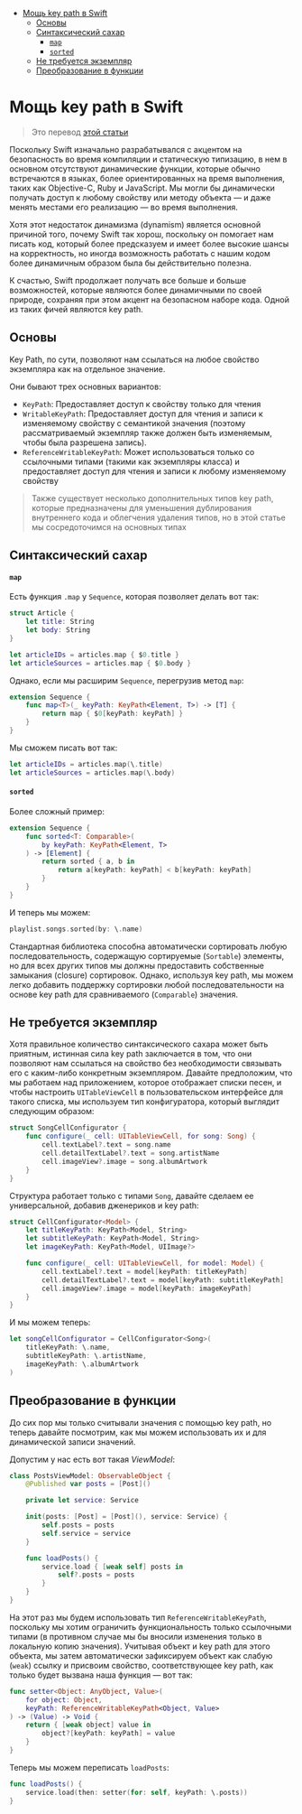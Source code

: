 - [Мощь key path в Swift](#мощь-key-path-в-swift)
  - [Основы](#основы)
  - [Синтаксический сахар](#синтаксический-сахар)
    - [`map`](#map)
    - [`sorted`](#sorted)
  - [Не требуется экземпляр](#не-требуется-экземпляр)
  - [Преобразование в функции](#преобразование-в-функции)

# Мощь key path в Swift

> Это перевод
> [этой статьи](https://www.swiftbysundell.com/articles/the-power-of-key-paths-in-swift/)

Поскольку Swift изначально разрабатывался с акцентом на безопасность во время
компиляции и статическую типизацию, в нем в основном отсутствуют динамические
функции, которые обычно встречаются в языках, более ориентированных на время
выполнения, таких как Objective-C, Ruby и JavaScript. Мы могли бы динамически
получать доступ к любому свойству или методу объекта — и даже менять местами его
реализацию — во время выполнения.

Хотя этот недостаток динамизма (dynamism) является основной причиной того,
почему Swift так хорош, поскольку он помогает нам писать код, который более
предсказуем и имеет более высокие шансы на корректность, но иногда возможность
работать с нашим кодом более динамичным образом была бы действительно полезна.

К счастью, Swift продолжает получать все больше и больше возможностей, которые
являются более динамичными по своей природе, сохраняя при этом акцент на
безопасном наборе кода. Одной из таких фичей являются key path.

## Основы

Key Path, по сути, позволяют нам ссылаться на любое свойство экземпляра как на
отдельное значение.

Они бывают трех основных вариантов:

- `KeyPath`: Предоставляет доступ к свойству только для чтения
- `WritableKeyPath`: Предоставляет доступ для чтения и записи к изменяемому
  свойству с семантикой значения (поэтому рассматриваемый экземпляр также должен
  быть изменяемым, чтобы была разрешена запись).
- `ReferenceWritableKeyPath`: Может использоваться только со ссылочными типами
  (такими как экземпляры класса) и предоставляет доступ для чтения и записи к
  любому изменяемому свойству

> Также существует несколько дополнительных типов key path, которые
> предназначены для уменьшения дублирования внутреннего кода и облегчения
> удаления типов, но в этой статье мы сосредоточимся на основных типах

## Синтаксический сахар

#### `map`

Есть функция `.map` у `Sequence`, которая позволяет делать вот так:

```swift
struct Article {
    let title: String
    let body: String
}

let articleIDs = articles.map { $0.title }
let articleSources = articles.map { $0.body }
```

Однако, если мы расширим `Sequence`, перегрузив метод `map`:

```swift
extension Sequence {
    func map<T>(_ keyPath: KeyPath<Element, T>) -> [T] {
        return map { $0[keyPath: keyPath] }
    }
}
```

Мы сможем писать вот так:

```swift
let articleIDs = articles.map(\.title)
let articleSources = articles.map(\.body)
```

#### `sorted`

Более сложный пример:

```swift
extension Sequence {
    func sorted<T: Comparable>(
        by keyPath: KeyPath<Element, T>
    ) -> [Element] {
        return sorted { a, b in
            return a[keyPath: keyPath] < b[keyPath: keyPath]
        }
    }
}
```

И теперь мы можем:

```swift
playlist.songs.sorted(by: \.name)
```

Стандартная библиотека способна автоматически сортировать любую
последовательность, содержащую сортируемые (`Sortable`) элементы, но для всех
других типов мы должны предоставить собственные замыкания (closure) сортировок.
Однако, используя key path, мы можем легко добавить поддержку сортировки любой
последовательности на основе key path для сравниваемого (`Comparable`) значения.

## Не требуется экземпляр

Хотя правильное количество синтаксического сахара может быть приятным, истинная
сила key path заключается в том, что они позволяют нам ссылаться на свойство без
необходимости связывать его с каким-либо конкретным экземпляром. Давайте
предположим, что мы работаем над приложением, которое отображает списки песен, и
чтобы настроить `UITableViewCell` в пользовательском интерфейсе для такого
списка, мы используем тип конфигуратора, который выглядит следующим образом:

```swift
struct SongCellConfigurator {
    func configure(_ cell: UITableViewCell, for song: Song) {
        cell.textLabel?.text = song.name
        cell.detailTextLabel?.text = song.artistName
        cell.imageView?.image = song.albumArtwork
    }
}
```

Структура работает только с типами `Song`, давайте сделаем ее универсальной,
добавив дженериков и key path:

```swift
struct CellConfigurator<Model> {
    let titleKeyPath: KeyPath<Model, String>
    let subtitleKeyPath: KeyPath<Model, String>
    let imageKeyPath: KeyPath<Model, UIImage?>

    func configure(_ cell: UITableViewCell, for model: Model) {
        cell.textLabel?.text = model[keyPath: titleKeyPath]
        cell.detailTextLabel?.text = model[keyPath: subtitleKeyPath]
        cell.imageView?.image = model[keyPath: imageKeyPath]
    }
}
```

И мы можем теперь:

```swift
let songCellConfigurator = CellConfigurator<Song>(
    titleKeyPath: \.name,
    subtitleKeyPath: \.artistName,
    imageKeyPath: \.albumArtwork
)
```

## Преобразование в функции

До сих пор мы только считывали значения с помощью key path, но теперь давайте
посмотрим, как мы можем использовать их и для динамической записи значений.

Допустим у нас есть вот такая _ViewModel_:

```swift
class PostsViewModel: ObservableObject {
    @Published var posts = [Post]()

    private let service: Service

    init(posts: [Post] = [Post](), service: Service) {
        self.posts = posts
        self.service = service
    }

    func loadPosts() {
        service.load { [weak self] posts in
            self?.posts = posts
        }
    }
}
```

На этот раз мы будем использовать тип `ReferenceWritableKeyPath`, поскольку мы
хотим ограничить функциональность только ссылочными типами (в противном случае
мы бы вносили изменения только в локальную копию значения). Учитывая объект и
key path для этого объекта, мы затем автоматически зафиксируем объект как слабую
(`weak`) ссылку и присвоим свойство, соответствующее key path, как только будет
вызвана наша функция — вот так:

```swift
func setter<Object: AnyObject, Value>(
    for object: Object,
    keyPath: ReferenceWritableKeyPath<Object, Value>
) -> (Value) -> Void {
    return { [weak object] value in
        object?[keyPath: keyPath] = value
    }
}
```

Теперь мы можем переписать `loadPosts`:

```swift
func loadPosts() {
    service.load(then: setter(for: self, keyPath: \.posts))
}
```
